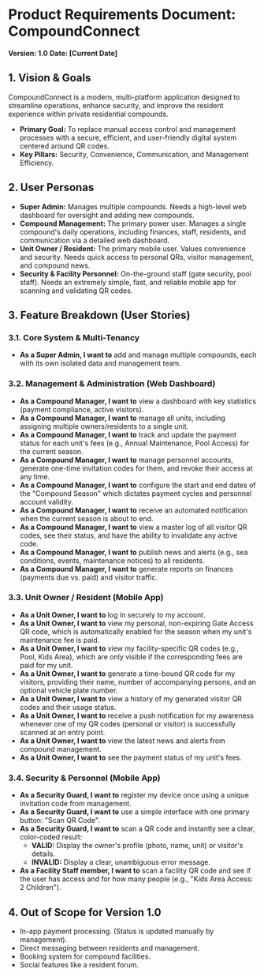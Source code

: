 # Product Requirements Document: CompoundConnect
**Version: 1.0**
**Date: [Current Date]**

## 1. Vision & Goals
CompoundConnect is a modern, multi-platform application designed to streamline operations, enhance security, and improve the resident experience within private residential compounds.

*   **Primary Goal:** To replace manual access control and management processes with a secure, efficient, and user-friendly digital system centered around QR codes.
*   **Key Pillars:** Security, Convenience, Communication, and Management Efficiency.

## 2. User Personas

*   **Super Admin:** Manages multiple compounds. Needs a high-level web dashboard for oversight and adding new compounds.
*   **Compound Management:** The primary power user. Manages a single compound's daily operations, including finances, staff, residents, and communication via a detailed web dashboard.
*   **Unit Owner / Resident:** The primary mobile user. Values convenience and security. Needs quick access to personal QRs, visitor management, and compound news.
*   **Security & Facility Personnel:** On-the-ground staff (gate security, pool staff). Needs an extremely simple, fast, and reliable mobile app for scanning and validating QR codes.

## 3. Feature Breakdown (User Stories)

### 3.1. Core System & Multi-Tenancy
*   **As a Super Admin, I want to** add and manage multiple compounds, each with its own isolated data and management team.

### 3.2. Management & Administration (Web Dashboard)
*   **As a Compound Manager, I want to** view a dashboard with key statistics (payment compliance, active visitors).
*   **As a Compound Manager, I want to** manage all units, including assigning multiple owners/residents to a single unit.
*   **As a Compound Manager, I want to** track and update the payment status for each unit's fees (e.g., Annual Maintenance, Pool Access) for the current season.
*   **As a Compound Manager, I want to** manage personnel accounts, generate one-time invitation codes for them, and revoke their access at any time.
*   **As a Compound Manager, I want to** configure the start and end dates of the "Compound Season" which dictates payment cycles and personnel account validity.
*   **As a Compound Manager, I want to** receive an automated notification when the current season is about to end.
*   **As a Compound Manager, I want to** view a master log of all visitor QR codes, see their status, and have the ability to invalidate any active code.
*   **As a Compound Manager, I want to** publish news and alerts (e.g., sea conditions, events, maintenance notices) to all residents.
*   **As a Compound Manager, I want to** generate reports on finances (payments due vs. paid) and visitor traffic.

### 3.3. Unit Owner / Resident (Mobile App)
*   **As a Unit Owner, I want to** log in securely to my account.
*   **As a Unit Owner, I want to** view my personal, non-expiring Gate Access QR code, which is automatically enabled for the season when my unit's maintenance fee is paid.
*   **As a Unit Owner, I want to** view my facility-specific QR codes (e.g., Pool, Kids Area), which are only visible if the corresponding fees are paid for my unit.
*   **As a Unit Owner, I want to** generate a time-bound QR code for my visitors, providing their name, number of accompanying persons, and an optional vehicle plate number.
*   **As a Unit Owner, I want to** view a history of my generated visitor QR codes and their usage status.
*   **As a Unit Owner, I want to** receive a push notification for my awareness whenever one of my QR codes (personal or visitor) is successfully scanned at an entry point.
*   **As a Unit Owner, I want to** view the latest news and alerts from compound management.
*   **As a Unit Owner, I want to** see the payment status of my unit's fees.

### 3.4. Security & Personnel (Mobile App)
*   **As a Security Guard, I want to** register my device once using a unique invitation code from management.
*   **As a Security Guard, I want to** use a simple interface with one primary button: "Scan QR Code".
*   **As a Security Guard, I want to** scan a QR code and instantly see a clear, color-coded result:
    *   **VALID:** Display the owner's profile (photo, name, unit) or visitor's details.
    *   **INVALID:** Display a clear, unambiguous error message.
*   **As a Facility Staff member, I want to** scan a facility QR code and see if the user has access and for how many people (e.g., "Kids Area Access: 2 Children").

## 4. Out of Scope for Version 1.0
*   In-app payment processing. (Status is updated manually by management).
*   Direct messaging between residents and management.
*   Booking system for compound facilities.
*   Social features like a resident forum.